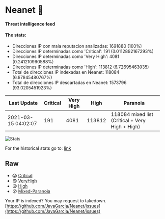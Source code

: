 # Neanet :hocho:
#### Threat intelligence feed
#### The stats:

- Direcciones IP con mala reputacion analizadas: 1691880 (100%)
- Direcciones IP determinadas como 'Critical':  191 (0.0112892167293%)
- Direcciones IP determinadas como 'Very High':  4081 (0.241210960588%)
- Direcciones IP determinadas como 'High':  113812 (6.72695463035)
- Total de direcciones IP indexadas en Neanet:  118084 (6.97945480767%)
- Total de direcciones IP descartadas en Neanet:  1573796 (93.0205451923%)

| Last Update | Critical | Very High | High | Paranoia |
| --- | --- | --- | --- | --- |
| 2021-03-15 04:02:07 | 191 | 4081 | 113812 | 118084 mixed list (Critical + Very High + High)|

![Stats](https://docs.google.com/spreadsheets/d/e/2PACX-1vSnaNMIXVabIpDJjufMlzH7poXnshF3mgd8Is1g9ytUEzVsP5my4Trn8f-xkoLLQ38xpL3HtmUexLo6/pubchart?oid=501124687&format=image)

For the historical stats go to: [link](/stats.csv)
## Raw
- :scream: [Critical](https://raw.githubusercontent.com/JavaGarcia/Neanet/master/blacklists/neanet_critical.txt)
- :fearful: [VeryHigh](https://raw.githubusercontent.com/JavaGarcia/Neanet/master/blacklists/neanet_veryHigh.txtt)
- :frowning: [High](https://raw.githubusercontent.com/JavaGarcia/Neanet/master/blacklists/neanet_high.txt)
- :dizzy_face: [Mixed-Paranoia](https://raw.githubusercontent.com/JavaGarcia/Neanet/master/blacklists/neanet_all.txt)


Your IP is indexed? You may request to takedown. [https://github.com/JavaGarcia/Neanet/issues](https://github.com/JavaGarcia/Neanet/issues)









































































































































































































































































































































































































































































































































































































































































































































































































































































































































































































































































































































































































































































































































































































































































































































































































































































































































































































































































































































































































































































































































































































































































































































































































































































































































































































































































































































































































































































































































































































































































































































































































































































































































































































































































































































































































































































































































































































































































































































































































































































































































































































































































































































































































































































































































































































































































































































































































































































































































































































































































